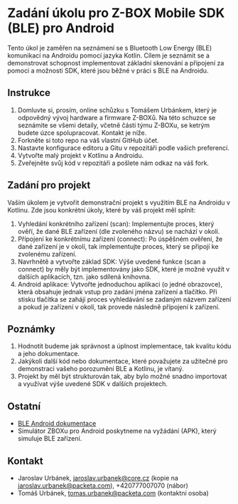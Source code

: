 # Zadání úkolu pro Z-BOX Mobile SDK (BLE) pro Android

Tento úkol je zaměřen na seznámení se s Bluetooth Low Energy (BLE) komunikací na Androidu pomocí jazyka Kotlin. Cílem je seznámit se a demonstrovat schopnost implementovat základní skenování a připojení za pomoci a možnosti SDK, které jsou běžné v práci s BLE na Androidu.

## Instrukce
1. Domluvte si, prosím, online schůzku s Tomášem Urbánkem, který je odpovědný vývoj hardware a firmware Z-BOXů. Na této schuzce se seznámite se všemi detaily, včetně části týmu Z-BOXu, se ketrým budete úzce spolupracovat. Kontakt je níže.
2. Forkněte si toto repo na váš vlastní GitHub účet.
3. Nastavte konfigurace editoru a Gitu v repozitáři podle vašich preferencí.
4. Vytvořte malý projekt v Kotlinu a Androidu.
5. Zveřejněte svůj kód v repozitáři a pošlete nám odkaz na váš fork.

## Zadání pro projekt
Vaším úkolem je vytvořit demonstrační projekt s využitím BLE na Androidu v Kotlinu. Zde jsou konkrétní úkoly, které by váš projekt měl splnit:

1. Vyhledání konkrétního zařízení (scan): Implementujte proces, který ověří, že dané BLE zařízení (dle zvoleného názvu) se nachází v okolí.
2. Přípojení ke konkrétnímu zařízení (connect): Po úspěšném ověření, že dané zařízení je v okolí, tak implementujte proces, který se připojí ke zvolenému zařízení.
3. Navrhnětě a vytvořte základ SDK: Výše uvedené funkce (scan a connect) by měly být implementovány jako SDK, které je možné využít v dalších aplikacích, tzn. jako sdílená knihovna.
4. Android aplikace: Vytvořte jednoduchou aplikaci (o jedné obrazovce), která obsahuje jednak vstup pro zadání jména zařízení a tlačítko. Při stisku tlačítka se zahájí proces vyhledávání se zadaným názvem zařízení a pokud je zařízení v okolí, tak provede následně přípojení k zařízení.

## Poznámky
1. Hodnotit budeme jak správnost a úplnost implementace, tak kvalitu kódu a jeho dokumentace.
2. Jakýkoli další kód nebo dokumentace, které považujete za užitečné pro demonstraci vašeho porozumění BLE a Kotlinu, je vítaný.
3. Projekt by měl být strukturován tak, aby bylo možné snadno importovat a využívat výše uvedené SDK v dalších projektech.

## Ostatní
- [BLE Android dokumentace](https://developer.android.com/guide/topics/connectivity/bluetooth-le)
- Simulátor ZBOXu pro Android poskytneme na vyžádání (APK), který simuluje BLE zařízení.

## Kontakt
- Jaroslav Urbánek, jaroslav.urbanek@core.cz (kopie na jaroslav.urbanek@packeta.com), +420777007070 (nábor)
- Tomáš Urbánek, tomas.urbanek@packeta.com (kontaktní osoba)
